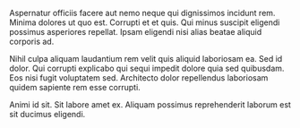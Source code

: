 Aspernatur officiis facere aut nemo neque qui dignissimos incidunt rem. Minima dolores ut quo est. Corrupti et et quis. Qui minus suscipit eligendi possimus asperiores repellat. Ipsam eligendi nisi alias beatae aliquid corporis ad.
 Nihil culpa aliquam laudantium rem velit quis aliquid laboriosam ea. Sed id dolor. Qui corrupti explicabo qui sequi impedit dolore quia sed quibusdam. Eos nisi fugit voluptatem sed. Architecto dolor repellendus laboriosam quidem sapiente rem esse corrupti.
 Animi id sit. Sit labore amet ex. Aliquam possimus reprehenderit laborum est sit ducimus eligendi.